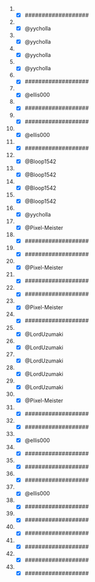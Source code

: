 1. - [x] ###################
2. - [x] @yycholla
3. - [x] @yycholla
4. - [x] @yycholla
5. - [x] @yycholla
6. - [x] ###################
7. - [x] @ellis000
8. - [x] ###################
9. - [x] ###################
10. - [x] @ellis000
11. - [x] ###################
12. - [x] @Bloop1542
13. - [x] @Bloop1542
14. - [x] @Bloop1542
15. - [x] @Bloop1542
16. - [x] @yycholla
17. - [x] @Pixel-Meister
18. - [x] ###################
19. - [x] ###################
20. - [x] @Pixel-Meister
21. - [x] ###################
22. - [x] ###################
23. - [x] @Pixel-Meister
24. - [x] ###################
25. - [x] @LordUzumaki
26. - [x] @LordUzumaki
27. - [x] @LordUzumaki
28. - [x] @LordUzumaki
29. - [x] @LordUzumaki
30. - [x] @Pixel-Meister
31. - [x] ###################
32. - [x] ###################
33. - [x] @ellis000
34. - [x] ###################
35. - [x] ###################
36. - [x] ###################
37. - [x] @ellis000
38. - [x] ###################
39. - [x] ###################
40. - [x] ###################
41. - [x] ###################
42. - [x] ###################
43. - [x] ###################